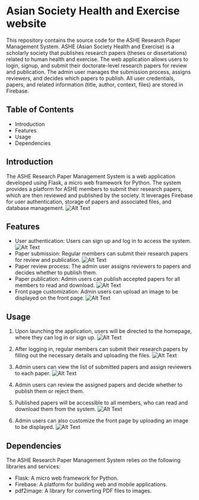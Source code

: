 # Asian Society Health and Exercise website

This repository contains the source code for the ASHE Research Paper Management System. ASHE (Asian Society Health and Exercise) is a scholarly society that publishes research papers (theses or dissertations) related to human health and exercise. The web application allows users to login, signup, and submit their doctorate-level research papers for review and publication. The admin user manages the submission process, assigns reviewers, and decides which papers to publish. All user credentials, papers, and related information (title, author, context, files) are stored in Firebase.

## Table of Contents

- Introduction
- Features
- Usage
- Dependencies


## Introduction

The ASHE Research Paper Management System is a web application developed using Flask, a micro web framework for Python. The system provides a platform for ASHE members to submit their research papers, which are then reviewed and published by the society. It leverages Firebase for user authentication, storage of papers and associated files, and database management.
![Alt Text](/image/ashePage.png)
## Features

- User authentication: Users can sign up and log in to access the system.
![Alt Text](/image/login.png)
- Paper submission: Regular members can submit their research papers for review and publication.
![Alt Text](/image/memberSubmission.png)
- Paper review process: The admin user assigns reviewers to papers and decides whether to publish them.
- Paper publication: Admin users can publish accepted papers for all members to read and download.
![Alt Text](/image/adminPaperUpload.png)
- Front page customization: Admin users can upload an image to be displayed on the front page.
![Alt Text](/image/frontPageEdit.png)


## Usage

1. Upon launching the application, users will be directed to the homepage, where they can log in or sign up.
![Alt Text](/image/login.png)
2. After logging in, regular members can submit their research papers by filling out the necessary details and uploading the files.
![Alt Text](/image/memberSubmission.png)
3. Admin users can view the list of submitted papers and assign reviewers to each paper.
![Alt Text](/image/adminSubList.png)
4. Admin users can review the assigned papers and decide whether to publish them or reject them.

5. Published papers will be accessible to all members, who can read and download them from the system.
![Alt Text](/image/PaperSearch.png)
6. Admin users can also customize the front page by uploading an image to be displayed.
![Alt Text](/image/frontPageEdit.png)

## Dependencies

The ASHE Research Paper Management System relies on the following libraries and services:

- Flask: A micro web framework for Python.
- Firebase: A platform for building web and mobile applications.
- pdf2image: A library for converting PDF files to images.
